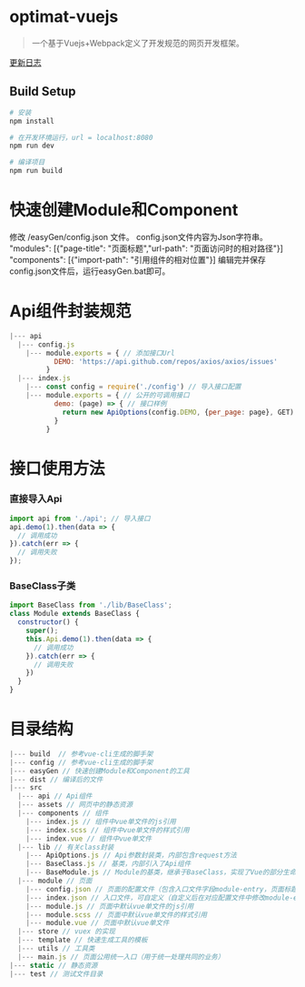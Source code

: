 # optimat-vuejs

> 一个基于Vuejs+Webpack定义了开发规范的网页开发框架。

[更新日志](/CHANGE_LOGS.md)
## Build Setup

``` bash
# 安装
npm install

# 在开发环境运行，url = localhost:8080
npm run dev

# 编译项目
npm run build
```
# 快速创建Module和Component
修改 /easyGen/config.json 文件。
config.json文件内容为Json字符串。
"modules": [{"page-title": "页面标题","url-path": "页面访问时的相对路径"}]
"components": [{"import-path": "引用组件的相对位置"}]
编辑完并保存config.json文件后，运行easyGen.bat即可。

# Api组件封装规范
```js
|--- api
  |--- config.js
    |--- module.exports = { // 添加接口Url
           DEMO: 'https://api.github.com/repos/axios/axios/issues'
         }
  |--- index.js
    |--- const config = require('./config') // 导入接口配置
    |--- module.exports = { // 公开的可调用接口
           demo: (page) => { // 接口样例
             return new ApiOptions(config.DEMO, {per_page: page}, GET).request();
           }
         }
```
# 接口使用方法
### 直接导入Api
```js
import api from './api'; // 导入接口
api.demo(1).then(data => {
  // 调用成功
}).catch(err => {
  // 调用失败
});
```
### BaseClass子类
```js
import BaseClass from './lib/BaseClass';
class Module extends BaseClass {
  constructor() {
    super();
    this.Api.demo(1).then(data => {
      // 调用成功
    }).catch(err => {
      // 调用失败
    })
  }
}
```

# 目录结构

```js
|--- build  // 参考vue-cli生成的脚手架
|--- config // 参考vue-cli生成的脚手架
|--- easyGen // 快速创建Module和Component的工具
|--- dist // 编译后的文件
|--- src
  |--- api // Api组件
  |--- assets // 网页中的静态资源
  |--- components // 组件
    |--- index.js // 组件中vue单文件的js引用
    |--- index.scss // 组件中vue单文件的样式引用
    |--- index.vue // 组件中vue单文件
  |--- lib // 有关class封装
    |--- ApiOptions.js // Api参数封装类，内部包含request方法
    |--- BaseClass.js // 基类，内部引入了Api组件
    |--- BaseModule.js // Module的基类，继承于BaseClass，实现了Vue的部分生命周期
  |--- module // 页面
    |--- config.json // 页面的配置文件（包含入口文件字段module-entry，页面标题字段page-title，相对网页访问路径字段redirect-url）
    |--- index.json // 入口文件，可自定义（自定义后在对应配置文件中修改module-entry字段）
    |--- module.js // 页面中默认vue单文件的js引用
    |--- module.scss // 页面中默认vue单文件的样式引用
    |--- module.vue // 页面中默认vue单文件
  |--- store // vuex 的实现
  |--- template // 快速生成工具的模板
  |--- utils // 工具类
  |--- main.js // 页面公用统一入口（用于统一处理共同的业务）
|--- static // 静态资源
|--- test // 测试文件目录
```
